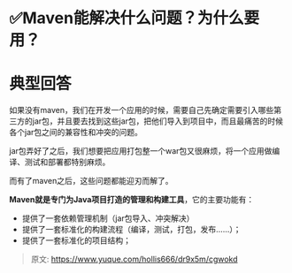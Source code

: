 # ✅Maven能解决什么问题？为什么要用？



# 典型回答

如果没有maven，我们在开发一个应用的时候，需要自己先确定需要引入哪些第三方的jar包，并且要去找到这些jar包，把他们导入到项目中，而且最痛苦的时候各个jar包之间的兼容性和冲突的问题。

jar包弄好了之后，我们想要把应用打包整一个war包又很麻烦，将一个应用做编译、测试和部署都特别麻烦。

而有了maven之后，这些问题都能迎刃而解了。

**Maven就是专门为Java项目打造的管理和构建工具**，它的主要功能有：

- 提供了一套依赖管理机制（jar包导入、冲突解决）
- 提供了一套标准化的构建流程（编译，测试，打包，发布……）；
- 提供了一套标准化的项目结构；




> 原文: <https://www.yuque.com/hollis666/dr9x5m/cgwokd>